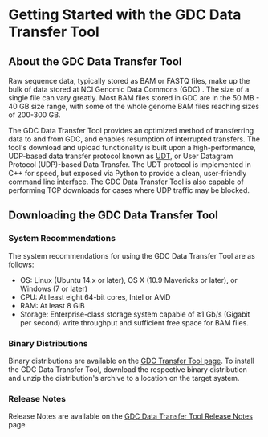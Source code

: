 # Getting Started with the GDC Data Transfer Tool

## About the GDC Data Transfer Tool

Raw sequence data, typically stored as BAM or FASTQ files, make up the bulk of data stored at NCI Genomic Data Commons (GDC) . The size of a single file can vary greatly. Most BAM files stored in GDC are in the 50 MB - 40 GB size range, with some of the whole genome BAM files reaching sizes of 200-300 GB.

The GDC Data Transfer Tool provides an optimized method of transferring data to and from GDC, and enables resumption of interrupted transfers. The tool's download and upload functionality is built upon a high-performance, UDP-based data transfer protocol known as [UDT](http://udt.sourceforge.net/), or User Datagram Protocol (UDP)-based Data Transfer. The UDT protocol is implemented in C++ for speed, but exposed via Python to provide a clean, user-friendly command line interface. The GDC Data Transfer Tool is also capable of performing TCP downloads for cases where UDP traffic may be blocked.

## Downloading the GDC Data Transfer Tool

### System Recommendations

The system recommendations for using the GDC Data Transfer Tool&nbsp;are as follows:

* OS: Linux (Ubuntu 14.x or later), OS X (10.9 Mavericks or later), or Windows (7 or later)
* CPU: At least eight 64-bit cores, Intel or AMD
* RAM: At least 8 GiB
* Storage: Enterprise-class storage system capable of &ge;1 Gb/s (Gigabit per second) write throughput and sufficient free space for BAM files.

### Binary Distributions

Binary distributions are available on the [GDC Transfer Tool page](https://gdc.nci.nih.gov/access-data/gdc-data-transfer-tool). To install the GDC Data Transfer Tool, download the respective binary distribution and unzip the distribution&#39;s archive to a location on the target system.

### Release Notes

Release Notes are available on the [GDC Data Transfer Tool Release Notes](../Release_Notes/GDC_Data_Transfer_Tool_Release_Notes.md) page.

